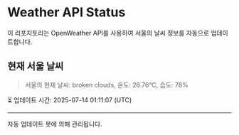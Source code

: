 
# Weather API Status

이 리포지토리는 OpenWeather API를 사용하여 서울의 날씨 정보를 자동으로 업데이트합니다.

## 현재 서울 날씨
> 서울의 현재 날씨: broken clouds, 온도: 26.76°C, 습도: 78%

⏳ 업데이트 시간: 2025-07-14 01:11:07 (UTC)

---
자동 업데이트 봇에 의해 관리됩니다.
